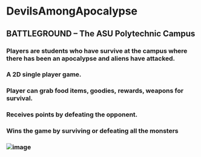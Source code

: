 # DevilsAmongApocalypse
## BATTLEGROUND – The ASU Polytechnic Campus
### Players are students who have survive at the campus where there has been an apocalypse and aliens have attacked.
### A 2D single player game.
### Player can grab food items, goodies, rewards, weapons for survival.
### Receives points by defeating the opponent.
### Wins the game by surviving or defeating all the monsters
### ![image](https://user-images.githubusercontent.com/53138369/211882930-27623bdf-af4a-45cd-9431-921026b9b8b3.png)

